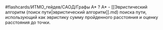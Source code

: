 #flashcards/ИТМО_гейдев/САОД/Графы
A*
?
A* - [[Эвристический алгоритм (поиск пути|эвристический алгоритм]].md) поиска пути, использующий как эвристику сумму пройденного расстояния и оценку расстояния до точки.

